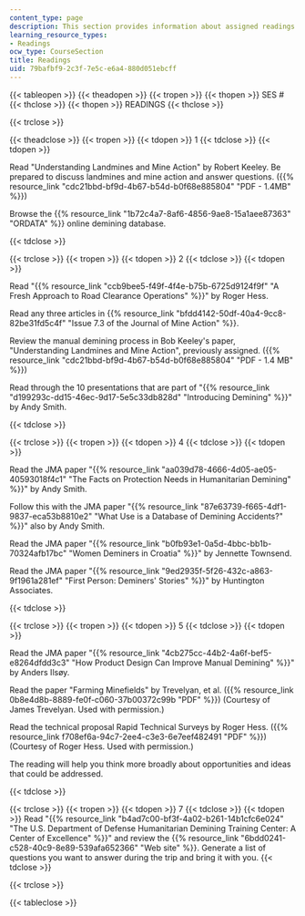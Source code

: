 ```yaml
---
content_type: page
description: This section provides information about assigned readings for the course.
learning_resource_types:
- Readings
ocw_type: CourseSection
title: Readings
uid: 79bafbf9-2c3f-7e5c-e6a4-880d051ebcff
---
```


{{< tableopen >}}
{{< theadopen >}}
{{< tropen >}}
{{< thopen >}}
SES #
{{< thclose >}}
{{< thopen >}}
READINGS
{{< thclose >}}

{{< trclose >}}

{{< theadclose >}}
{{< tropen >}}
{{< tdopen >}}
1
{{< tdclose >}}
{{< tdopen >}}


Read "Understanding Landmines and Mine Action" by Robert Keeley. Be prepared to discuss landmines and mine action and answer questions. ({{% resource_link "cdc21bbd-bf9d-4b67-b54d-b0f68e885804" "PDF - 1.4MB" %}})

Browse the {{% resource_link "1b72c4a7-8af6-4856-9ae8-15a1aee87363" "ORDATA" %}} online demining database.


{{< tdclose >}}

{{< trclose >}}
{{< tropen >}}
{{< tdopen >}}
2
{{< tdclose >}}
{{< tdopen >}}


Read "{{% resource_link "ccb9bee5-f49f-4f4e-b75b-6725d9124f9f" "A Fresh Approach to Road Clearance Operations" %}}" by Roger Hess.

Read any three articles in {{% resource_link "bfdd4142-50df-40a4-9cc8-82be31fd5c4f" "Issue 7.3 of the Journal of Mine Action" %}}.

Review the manual demining process in Bob Keeley's paper, "Understanding Landmines and Mine Action", previously assigned. ({{% resource_link "cdc21bbd-bf9d-4b67-b54d-b0f68e885804" "PDF - 1.4 MB" %}})

Read through the 10 presentations that are part of "{{% resource_link "d199293c-dd15-46ec-9d17-5e5c33db828d" "Introducing Demining" %}}" by Andy Smith.


{{< tdclose >}}

{{< trclose >}}
{{< tropen >}}
{{< tdopen >}}
4
{{< tdclose >}}
{{< tdopen >}}


Read the JMA paper "{{% resource_link "aa039d78-4666-4d05-ae05-40593018f4c1" "The Facts on Protection Needs in Humanitarian Demining" %}}" by Andy Smith.

Follow this with the JMA paper "{{% resource_link "87e63739-f665-4df1-9837-eca53b8810e2" "What Use is a Database of Demining Accidents?" %}}" also by Andy Smith.

Read the JMA paper "{{% resource_link "b0fb93e1-0a5d-4bbc-bb1b-70324afb17bc" "Women Deminers in Croatia" %}}" by Jennette Townsend.

Read the JMA paper "{{% resource_link "9ed2935f-5f26-432c-a863-9f1961a281ef" "First Person: Deminers' Stories" %}}" by Huntington Associates.


{{< tdclose >}}

{{< trclose >}}
{{< tropen >}}
{{< tdopen >}}
5
{{< tdclose >}}
{{< tdopen >}}


Read the JMA paper "{{% resource_link "4cb275cc-44b2-4a6f-bef5-e8264dfdd3c3" "How Product Design Can Improve Manual Demining" %}}" by Anders Ilsøy.

Read the paper "Farming Minefields" by Trevelyan, et al. ({{% resource_link 0b8e4d8b-8889-fe0f-c060-37b00372c99b "PDF" %}}) (Courtesy of James Trevelyan. Used with permission.)

Read the technical proposal Rapid Technical Surveys by Roger Hess. ({{% resource_link f708ef6a-94c7-2ee4-c3e3-6e7eef482491 "PDF" %}}) (Courtesy of Roger Hess. Used with permission.)

The reading will help you think more broadly about opportunities and ideas that could be addressed.


{{< tdclose >}}

{{< trclose >}}
{{< tropen >}}
{{< tdopen >}}
7
{{< tdclose >}}
{{< tdopen >}}
Read "{{% resource_link "b4ad7c00-bf3f-4a02-b261-14b1cfc6e024" "The U.S. Department of Defense Humanitarian Demining Training Center: A Center of Excellence" %}}" and review the {{% resource_link "6bdd0241-c528-40c9-8e89-539afa652366" "Web site" %}}. Generate a list of questions you want to answer during the trip and bring it with you.
{{< tdclose >}}

{{< trclose >}}

{{< tableclose >}}